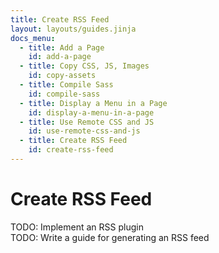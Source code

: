 ```yaml
---
title: Create RSS Feed
layout: layouts/guides.jinja
docs_menu:
  - title: Add a Page
    id: add-a-page
  - title: Copy CSS, JS, Images
    id: copy-assets
  - title: Compile Sass
    id: compile-sass
  - title: Display a Menu in a Page
    id: display-a-menu-in-a-page
  - title: Use Remote CSS and JS
    id: use-remote-css-and-js
  - title: Create RSS Feed
    id: create-rss-feed
---
```

# Create RSS Feed

<div class="alert alert-danger" role="alert">
  TODO: Implement an RSS plugin
</div>

<div class="alert alert-danger" role="alert">
  TODO: Write a guide for generating an RSS feed
</div>